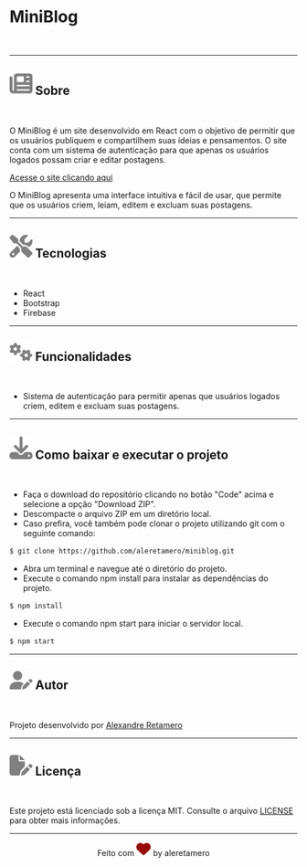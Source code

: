 # MiniBlog

<br />

<!-- Preview -->
<!-- <div align="center">
    <img width="500" src="./public/images/readme/preview.png" alt="Preview do MiniBlog">
</div> -->

<hr />

<!-- Sobre -->
<h2><img width="40" src="./public/images/readme/newspaper-solid.svg"> Sobre</h2>

<br />

<p>O MiniBlog é um site desenvolvido em React com o objetivo de permitir que os usuários publiquem e compartilhem suas ideias e pensamentos. O site conta com um sistema de autenticação para que apenas os usuários logados possam criar e editar postagens.

<a href="https://miniblog-aleretamero.vercel.app/" target="_blank">Acesse o site clicando aqui</a>

O MiniBlog apresenta uma interface intuitiva e fácil de usar, que permite que os usuários criem, leiam, editem e excluam suas postagens.

</p>

<hr />

<!-- Tecnologias -->
<h2><img width="40" src="./public/images/readme/screwdriver-wrench-solid.svg"> Tecnologias</h2>

<br />

- React
- Bootstrap
- Firebase

<hr />

<!-- Funcionalidades -->
<h2><img width="40" src="./public/images/readme/gears-solid.svg"> Funcionalidades</h2>

<br />

- Sistema de autenticação para permitir apenas que usuários logados criem, editem e excluam suas postagens.

<hr />

<!-- Como Baixar -->
<h2><img width="40" src="./public/images/readme/download-solid.svg"> Como baixar e executar o projeto</h2>

<br />

- Faça o download do repositório clicando no botão "Code" acima e selecione a opção "Download ZIP".
- Descompacte o arquivo ZIP em um diretório local.
- Caso prefira, você também pode clonar o projeto utilizando git com o seguinte comando:

```bash
$ git clone https://github.com/aleretamero/miniblog.git
```

- Abra um terminal e navegue até o diretório do projeto.
- Execute o comando npm install para instalar as dependências do projeto.

```bash
$ npm install
```

- Execute o comando npm start para iniciar o servidor local.

```bash
$ npm start
```

<hr />

<!-- Autor -->
<h2><img width="40" src="./public/images/readme/user-pen-solid.svg"> Autor</h2>

<br />

<p>Projeto desenvolvido por <a href="https://github.com/aleretamero" target="_blank">Alexandre Retamero</a></p>

<hr />

<!-- Licença -->
<h2><img width="40" src="./public/images/readme/file-pen-solid.svg"> Licença</h2>

<br />

<p>Este projeto está licenciado sob a licença MIT. Consulte o arquivo <a href="LICENSE">LICENSE</a> para obter mais informações.</p>

<hr />

<!-- Footer -->
<p align="center"> Feito com <img width="25" src="./public/images/readme/heart-solid.svg"> by aleretamero </p>
